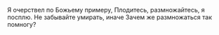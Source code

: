 Я очерствел по Божьему примеру,
Плодитесь, размножайтесь, я посплю.
Не забывайте умирать, иначе
Зачем же размножаться так помногу?
